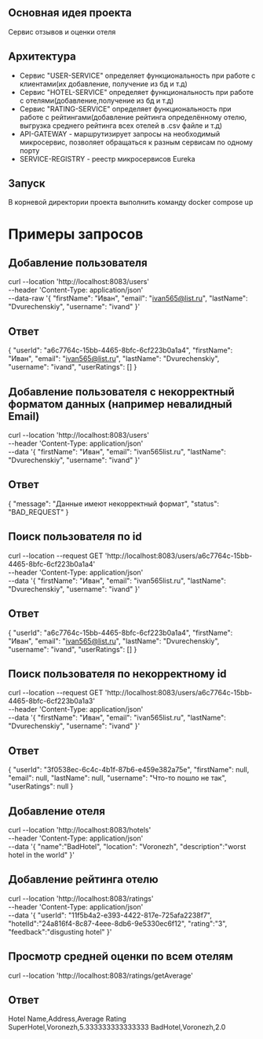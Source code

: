 ## Основная идея проекта
Сервис отзывов и оценки отеля

## Архитектура
- Сервис "USER-SERVICE" определяет функциональность при работе с клиентами(их добавление, получение из бд и т.д)
- Сервис "HOTEL-SERVICE" определяет функциональность при работе с отелями(добавление,получение из бд и т.д)
- Сервис "RATING-SERVICE" определяет функциональность при работе с рейтингами(добавление рейтинга определённому отелю, выгрузка среднего рейтинга всех отелей в .csv файле и т.д)
- API-GATEWAY - маршрутизирует запросы на необходимый микросервис, позволяет обращаться к разным сервисам по одному порту
- SERVICE-REGISTRY - реестр микросервисов Eureka

## Запуск 
В корневой директории проекта выполнить команду docker compose up

# Примеры запросов
## Добавление пользователя
curl --location 'http://localhost:8083/users' \
--header 'Content-Type: application/json' \
--data-raw '{
"firstName": "Иван",
"email": "ivan565@list.ru",
"lastName": "Dvurechenskiy",
"username": "ivand"
}'
## Ответ
{
"userId": "a6c7764c-15bb-4465-8bfc-6cf223b0a1a4",
"firstName": "Иван",
"email": "ivan565@list.ru",
"lastName": "Dvurechenskiy",
"username": "ivand",
"userRatings": []
}
## Добавление пользователя с некорректный форматом данных (например невалидный Email)
curl --location 'http://localhost:8083/users' \
--header 'Content-Type: application/json' \
--data '{
"firstName": "Иван",
"email": "ivan565list.ru",
"lastName": "Dvurechenskiy",
"username": "ivand"
}'
## Ответ
{
"message": "Данные имеют некорректный формат",
"status": "BAD_REQUEST"
}
## Поиск пользователя по id
curl --location --request GET 'http://localhost:8083/users/a6c7764c-15bb-4465-8bfc-6cf223b0a1a4' \
--header 'Content-Type: application/json' \
--data '{
"firstName": "Иван",
"email": "ivan565list.ru",
"lastName": "Dvurechenskiy",
"username": "ivand"
}'
## Ответ
{
"userId": "a6c7764c-15bb-4465-8bfc-6cf223b0a1a4",
"firstName": "Иван",
"email": "ivan565@list.ru",
"lastName": "Dvurechenskiy",
"username": "ivand",
"userRatings": []
}

## Поиск пользователя по некорректному id
curl --location --request GET 'http://localhost:8083/users/a6c7764c-15bb-4465-8bfc-6cf223b0a1a3' \
--header 'Content-Type: application/json' \
--data '{
"firstName": "Иван",
"email": "ivan565list.ru",
"lastName": "Dvurechenskiy",
"username": "ivand"
}'
## Ответ
{
"userId": "3f0538ec-6c4c-4b1f-87b6-e459e382a75e",
"firstName": null,
"email": null,
"lastName": null,
"username": "Что-то пошло не так",
"userRatings": null
}
## Добавление отеля
curl --location 'http://localhost:8083/hotels' \
--header 'Content-Type: application/json' \
--data '{
"name":"BadHotel",
"location": "Voronezh",
"description":"worst hotel in the world"
}'
## Добавление рейтинга отелю
curl --location 'http://localhost:8083/ratings' \
--header 'Content-Type: application/json' \
--data '{
"userId": "11f5b4a2-e393-4422-817e-725afa2238f7",
"hotelId":"24a816f4-8c87-4eee-8db6-9e5330ec6f12",
"rating":"3",
"feedback":"disgusting hotel"
}'
## Просмотр средней оценки по всем отелям
curl --location 'http://localhost:8083/ratings/getAverage'
## Ответ
Hotel Name,Address,Average Rating
SuperHotel,Voronezh,5.333333333333333
BadHotel,Voronezh,2.0

